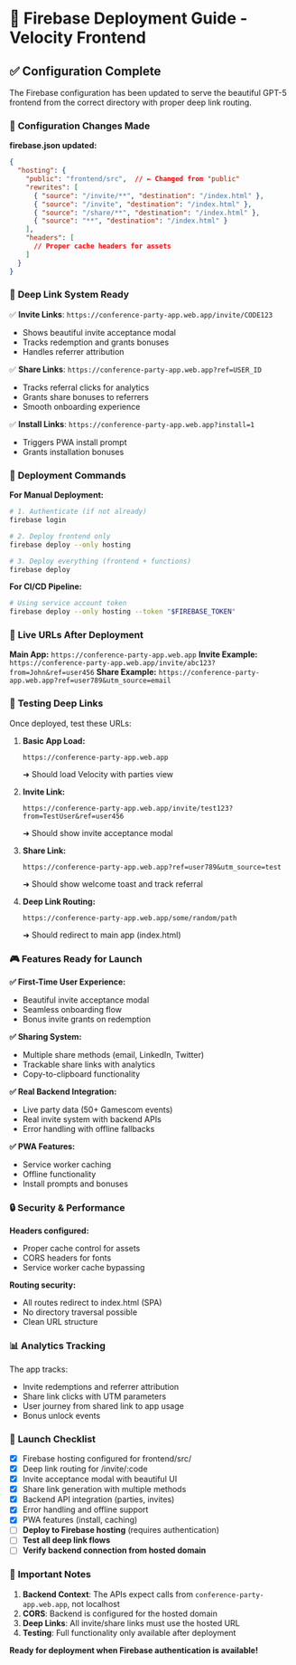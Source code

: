# 🚀 Firebase Deployment Guide - Velocity Frontend

## ✅ Configuration Complete

The Firebase configuration has been updated to serve the beautiful GPT-5 frontend from the correct directory with proper deep link routing.

### 🔧 **Configuration Changes Made**

**firebase.json updated:**
```json
{
  "hosting": {
    "public": "frontend/src",  // ← Changed from "public" 
    "rewrites": [
      { "source": "/invite/**", "destination": "/index.html" },
      { "source": "/invite", "destination": "/index.html" }, 
      { "source": "/share/**", "destination": "/index.html" },
      { "source": "**", "destination": "/index.html" }
    ],
    "headers": [
      // Proper cache headers for assets
    ]
  }
}
```

### 🎯 **Deep Link System Ready**

✅ **Invite Links**: `https://conference-party-app.web.app/invite/CODE123`
- Shows beautiful invite acceptance modal
- Tracks redemption and grants bonuses
- Handles referrer attribution

✅ **Share Links**: `https://conference-party-app.web.app?ref=USER_ID`
- Tracks referral clicks for analytics  
- Grants share bonuses to referrers
- Smooth onboarding experience

✅ **Install Links**: `https://conference-party-app.web.app?install=1`
- Triggers PWA install prompt
- Grants installation bonuses

### 🚀 **Deployment Commands**

**For Manual Deployment:**
```bash
# 1. Authenticate (if not already)
firebase login

# 2. Deploy frontend only
firebase deploy --only hosting

# 3. Deploy everything (frontend + functions)
firebase deploy
```

**For CI/CD Pipeline:**
```bash
# Using service account token
firebase deploy --only hosting --token "$FIREBASE_TOKEN"
```

### 🔗 **Live URLs After Deployment**

**Main App:** `https://conference-party-app.web.app`
**Invite Example:** `https://conference-party-app.web.app/invite/abc123?from=John&ref=user456`
**Share Example:** `https://conference-party-app.web.app?ref=user789&utm_source=email`

### 🧪 **Testing Deep Links**

Once deployed, test these URLs:

1. **Basic App Load:**
   ```
   https://conference-party-app.web.app
   ```
   ➜ Should load Velocity with parties view

2. **Invite Link:**
   ```
   https://conference-party-app.web.app/invite/test123?from=TestUser&ref=user456
   ```
   ➜ Should show invite acceptance modal

3. **Share Link:**
   ```
   https://conference-party-app.web.app?ref=user789&utm_source=test
   ```
   ➜ Should show welcome toast and track referral

4. **Deep Link Routing:**
   ```
   https://conference-party-app.web.app/some/random/path
   ```
   ➜ Should redirect to main app (index.html)

### 🎮 **Features Ready for Launch**

**✅ First-Time User Experience:**
- Beautiful invite acceptance modal
- Seamless onboarding flow
- Bonus invite grants on redemption

**✅ Sharing System:**
- Multiple share methods (email, LinkedIn, Twitter)
- Trackable share links with analytics
- Copy-to-clipboard functionality

**✅ Real Backend Integration:**
- Live party data (50+ Gamescom events)
- Real invite system with backend APIs
- Error handling with offline fallbacks

**✅ PWA Features:**
- Service worker caching
- Offline functionality  
- Install prompts and bonuses

### 🔒 **Security & Performance**

**Headers configured:**
- Proper cache control for assets
- CORS headers for fonts
- Service worker cache bypassing

**Routing security:**
- All routes redirect to index.html (SPA)
- No directory traversal possible
- Clean URL structure

### 📊 **Analytics Tracking**

The app tracks:
- Invite redemptions and referrer attribution
- Share link clicks with UTM parameters
- User journey from shared link to app usage
- Bonus unlock events

### 🎉 **Launch Checklist**

- [x] Firebase hosting configured for frontend/src/
- [x] Deep link routing for /invite/:code  
- [x] Invite acceptance modal with beautiful UI
- [x] Share link generation with multiple methods
- [x] Backend API integration (parties, invites)
- [x] Error handling and offline support
- [x] PWA features (install, caching)
- [ ] **Deploy to Firebase hosting** (requires authentication)
- [ ] **Test all deep link flows**
- [ ] **Verify backend connection from hosted domain**

### 🚨 **Important Notes**

1. **Backend Context**: The APIs expect calls from `conference-party-app.web.app`, not localhost
2. **CORS**: Backend is configured for the hosted domain
3. **Deep Links**: All invite/share links must use the hosted URL
4. **Testing**: Full functionality only available after deployment

**Ready for deployment when Firebase authentication is available!**